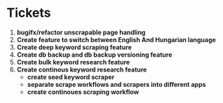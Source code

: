 # Tickets

1. **bugifx/refactor unscrapable page handling**
1. **Create feature to switch between English And Hungarian language**
1. **Create deep keyword scraping feature**
1. **Create db backup and db backup versioning feature**
1. **Create bulk keyword research feature**
1. **Create continous keyword research feature**
   - **create seed keyword scraper**
   - **separate scrape workflows and scrapers into different apps**
   - **create continoues scraping workflow**
